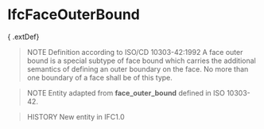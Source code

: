 # IfcFaceOuterBound

{ .extDef}<!-- end of definition -->
> NOTE  Definition according to ISO/CD 10303-42:1992
> A face outer bound is a special subtype of face bound which carries the additional semantics of defining an outer boundary on the face. No more than one boundary of a face shall be of this type.

> NOTE  Entity adapted from **face_outer_bound** defined in ISO 10303-42.

> HISTORY  New entity in IFC1.0
